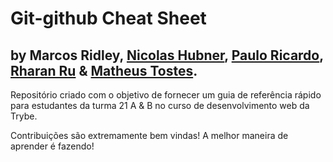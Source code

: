 # Git-github Cheat Sheet

## by Marcos Ridley, [Nicolas Hubner](https://github.com/nicolashubner), [Paulo Ricardo](https://github.com/pauloricardosb), [Rharan Ru](https://github.com/Rharan-Ru) & [Matheus Tostes](https://github.com/MatheusTostes).

Repositório criado com o objetivo de fornecer um guia de referência rápido para estudantes da turma 21 A &amp; B no curso de desenvolvimento web da Trybe.

Contribuições são extremamente bem vindas! A melhor maneira de aprender é fazendo!
